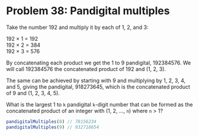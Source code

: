 # Problem 38: Pandigital multiples

Take the number 192 and multiply it by each of 1, 2, and 3:

192 × 1 = 192 <br>
192 × 2 = 384 <br>
192 × 3 = 576 <br>
 
By concatenating each product we get the 1 to 9 pandigital, 192384576. We will call 192384576 the concatenated product of 192 and (1, 2, 3).

The same can be achieved by starting with 9 and multiplying by 1, 2, 3, 4, and 5, giving the pandigital, 918273645, which is the concatenated product of 9 and (1, 2, 3, 4, 5).

What is the largest 1 to `k` pandigital `k`-digit number that can be formed as the concatenated product of an integer with (1, 2, ..., `n`) where `n` > 1?

```javascript
pandigitalMultiples(8) // 78156234
pandigitalMultiples(9) // 932718654
```
